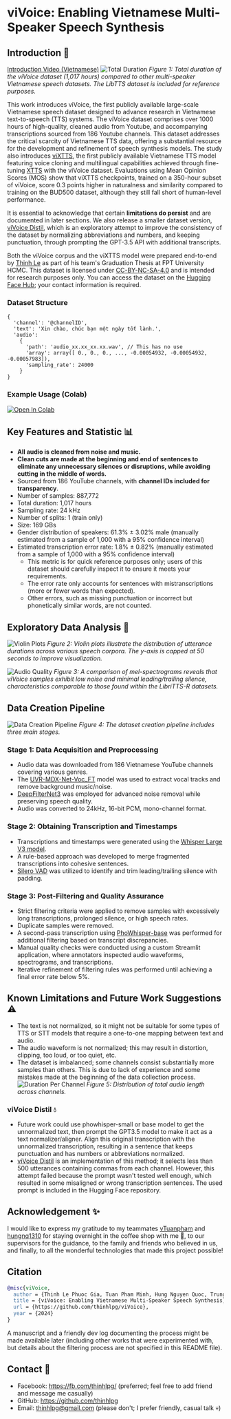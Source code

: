 # viVoice: Enabling Vietnamese Multi-Speaker Speech Synthesis

## Introduction 👋

[Introduction Video  (Vietnamese)](https://youtu.be/NVwgvTiIRCM)
![Total Duration](assets/viVoice-total-duration.png)
*Figure 1: Total duration of the viVoice dataset (1,017 hours) compared to other multi-speaker Vietnamese speech datasets. The LibTTS dataset is included for reference purposes.*

This work introduces viVoice, the first publicly available large-scale Vietnamese speech dataset designed to advance research in Vietnamese text-to-speech (TTS) systems. The viVoice dataset comprises over 1000 hours of high-quality, cleaned audio from Youtube, and accompanying transcriptions sourced from 186 Youtube channels. This dataset addresses the critical scarcity of Vietnamese TTS data, offering a substantial resource for the development and refinement of speech synthesis models. The study also introduces [viXTTS](https://github.com/thinhlpg/vixtts-demo/), the first publicly available Vietnamese TTS model featuring voice cloning and multilingual capabilities achieved through fine-tuning [XTTS](https://huggingface.co/coqui/XTTS-v2) with the viVoice dataset. Evaluations using Mean Opinion Scores (MOS) show that viXTTS checkpoints, trained on a 350-hour subset of viVoice, score 0.3 points higher in naturalness and similarity compared to training on the BUD500 dataset, although they still fall short of human-level performance.

It is essential to acknowledge that certain **limitations do persist** and are documented in later sections. We also release a smaller dataset version, [viVoice Distil](https://huggingface.co/datasets/thinhlpg/vivoice-distil), which is an exploratory attempt to improve the consistency of the dataset by normalizing abbreviations and numbers, and keeping punctuation, through prompting the GPT-3.5 API with additional transcripts.

Both the viVoice corpus and the viXTTS model were prepared end-to-end by [Thinh Le](https://www.facebook.com/thinhlpg/) as part of his team's Graduation Thesis at FPT University HCMC. This dataset is licensed under [CC-BY-NC-SA-4.0](https://spdx.org/licenses/CC-BY-NC-SA-4.0) and is intended for research purposes only. You can access the dataset on the [Hugging Face Hub](https://huggingface.co/datasets/capleaf/viVoice); your contact information is required.

### Dataset Structure

```
{
  'channel': '@channelID',
  'text': 'Xin chào, chúc bạn một ngày tốt lành.',
  'audio': 
    {
      'path': 'audio_xx.xx_xx.xx.wav', // This has no use
      'array': array([ 0., 0., 0., ..., -0.00054932, -0.00054932, -0.00057983]),
      'sampling_rate': 24000
    }
}
```

### Example Usage (Colab)

[![Open In Colab](https://colab.research.google.com/assets/colab-badge.svg)](https://colab.research.google.com/drive/15-8kQ0QrZONIjYuKl__m_XyiqBZmoQa6?usp=sharing)

## Key Features and Statistic 📊

- **All audio is cleaned from noise and music.**
- **Clean cuts are made at the beginning and end of sentences to eliminate any unnecessary silences or disruptions, while avoiding cutting in the middle of words.**
- Sourced from 186 YouTube channels, with **channel IDs included for transparency**.
- Number of samples: 887,772
- Total duration: 1,017 hours
- Sampling rate: 24 kHz
- Number of splits: 1 (train only)
- Size: 169 GBs
- Gender distribution of speakers: 61.3% ± 3.02% male (manually estimated from a sample of 1,000 with a 95% confidence interval)
- Estimated transcription error rate: 1.8% ± 0.82% (manually estimated from a sample of 1,000 with a 95% confidence interval)
    - This metric is for quick reference purposes only; users of this dataset should carefully inspect it to ensure it meets your requirements.
    - The error rate only accounts for sentences with mistranscriptions (more or fewer words than expected).
    - Other errors, such as missing punctuation or incorrect but phonetically similar words, are not counted.

## Exploratory Data Analysis 🔎

![Violin Plots](assets/viVoice-violinplot-duration.png)
*Figure 2: Violin plots illustrate the distribution of utterance durations across various speech corpora. The y-axis is capped at 50 seconds to improve visualization.*

![Audio Quality](assets/viVoice-compare-spectrograms.png)
*Figure 3: A comparison of mel-spectrograms reveals that viVoice samples exhibit low noise and minimal leading/trailing silence, characteristics comparable to those found within the LibriTTS-R datasets.*

## Data Creation Pipeline

![Data Creation Pipeline](assets/viVoice-datata-pipeline-v2.png)
*Figure 4: The dataset creation pipeline includes three main stages.*

### Stage 1: Data Acquisition and Preprocessing

- Audio data was downloaded from 186 Vietnamese YouTube channels covering various genres.
- The [UVR-MDX-Net-Voc_FT](https://mvsep.com/en/algorithms) model was used to extract vocal tracks and remove background music/noise.
- [DeepFilterNet3](https://github.com/Rikorose/DeepFilterNet) was employed for advanced noise removal while preserving speech quality.
- Audio was converted to 24kHz, 16-bit PCM, mono-channel format.

### Stage 2: Obtaining Transcription and Timestamps

- Transcriptions and timestamps were generated using the [Whisper Large V3 model](https://huggingface.co/openai/whisper-large-v3).
- A rule-based approach was developed to merge fragmented transcriptions into cohesive sentences.
- [Silero VAD](https://github.com/snakers4/silero-vad) was utilized to identify and trim leading/trailing silence with padding.

### Stage 3: Post-Filtering and Quality Assurance

- Strict filtering criteria were applied to remove samples with excessively long transcriptions, prolonged silence, or high speech rates.
- Duplicate samples were removed.
- A second-pass transcription using [PhoWhisper-base](https://github.com/VinAIResearch/PhoWhisper) was performed for additional filtering based on transcript discrepancies.
- Manual quality checks were conducted using a custom Streamlit application, where annotators inspected audio waveforms, spectrograms, and transcriptions.
- Iterative refinement of filtering rules was performed until achieving a final error rate below 5%.

## Known Limitations and Future Work Suggestions ⚠️

- The text is not normalized, so it might not be suitable for some types of TTS or STT models that require a one-to-one mapping between text and audio.
- The audio waveform is not normalized; this may result in distortion, clipping, too loud, or too quiet, etc.
- The dataset is imbalanced; some channels consist substantially more samples than others. This is due to lack of experience and some mistakes made at the beginning of the data collection process.
![Duration Per Channel](assets/viVoice-duration-per-channel.png)
*Figure 5: Distribution of total audio length across channels.*

### viVoice Distil 💧

- Future work could use phowhisper-small or base model to get the unnormalized text, then prompt the GPT3.5 model to make it act as a text normalizer/aligner. Align this original transcription with the unnormalized transcription, resulting in a sentence that keeps punctuation and has numbers or abbreviations normalized.
- [viVoice Distil](https://huggingface.co/datasets/thinhlpg/vivoice-distil) is an implementation of this method; it selects less than 500 utterances containing commas from each channel. However, this attempt failed because the prompt wasn't tested well enough, which resulted in some misaligned or wrong transcription sentences. The used prompt is included in the Hugging Face repository.

## Acknowledgement ✨

I would like to express my gratitude to my teammates [vTuanpham](https://github.com/vTuanpham) and [hungnq1310](https://github.com/hungnq1310) for staying overnight in the coffee shop with me 💖, to our supervisors for the guidance, to the family and friends who believed in us, and finally, to all the wonderful technologies that made this project possible!

## Citation

```bibtex
@misc{viVoice,
  author = {Thinh Le Phuoc Gia, Tuan Pham Minh, Hung Nguyen Quoc, Trung Nguyen Quoc, Vinh Truong Hoang},
  title = {viVoice: Enabling Vietnamese Multi-Speaker Speech Synthesis},
  url = {https://github.com/thinhlpg/viVoice},
  year = {2024}
}
```

A manuscript and a friendly dev log documenting the process might be made available later (including other works that were experimented with, but details about the filtering process are not specified in this README file).

## Contact 💬

- Facebook: <https://fb.com/thinhlpg/> (preferred; feel free to add friend and message me casually)
- GitHub: <https://github.com/thinhlpg>
- Email: <thinhlpg@gmail.com> (please don't; I prefer friendly, casual talk 💀)
